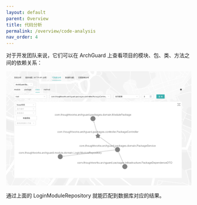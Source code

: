```yaml
---
layout: default
parent: Overview
title: 代码分析
permalink: /overview/code-analysis
nav_order: 4
---
```


对于开发团队来说，它们可以在 ArchGuard 上查看项目的模块、包、类、方法之间的依赖关系：

![Code Analysis](/assets/140/code-analysis.png)

通过上面的 LoginModuleRepository 就能匹配到数据库对应的结果。
